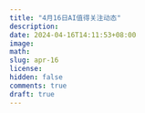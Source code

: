 ```yaml
---
title: "4月16日AI值得关注动态"
description: 
date: 2024-04-16T14:11:53+08:00
image: 
math: 
slug: apr-16
license: 
hidden: false
comments: true
draft: true
---
```


